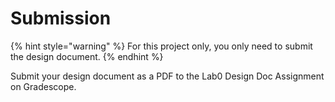# Submission

{% hint style="warning" %}
For this project only, you only need to submit the design document.&#x20;
{% endhint %}

Submit your design document as a PDF to the Lab0 Design Doc Assignment on Gradescope.
